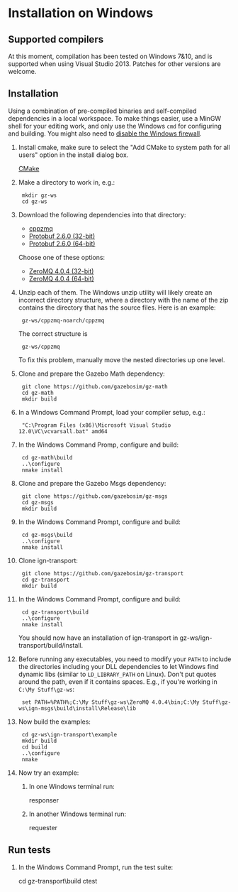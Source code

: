 # Installation on Windows

## Supported compilers

At this moment, compilation has been tested on Windows 7&10, and is supported
when using Visual Studio 2013. Patches for other versions are welcome.

## Installation

Using a combination of pre-compiled binaries and self-compiled dependencies in a
local workspace. To make things easier, use a MinGW shell for your editing work,
and only use the Windows `cmd` for configuring and building.  You might also
need to [disable the Windows firewall](http://windows.microsoft.com/en-us/windows/turn-windows-firewall-on-off#turn-windows-firewall-on-off=windows-7).

1. Install cmake, make sure to select the "Add CMake to system path for all users" option in the install dialog box.

    [CMake](https://cmake.org/download)

1. Make a directory to work in, e.g.:

        mkdir gz-ws
        cd gz-ws

1. Download the following dependencies into that directory:

    - [cppzmq](http://packages.osrfoundation.org/win32/deps/cppzmq-noarch.zip)
    - [Protobuf 2.6.0 (32-bit)](http://packages.osrfoundation.org/win32/deps/protobuf-2.6.0-win32-vc12.zip)
    - [Protobuf 2.6.0 (64-bit)](http://packages.osrfoundation.org/win32/deps/protobuf-2.6.0-win64-vc12.zip)

    Choose one of these options:

    - [ZeroMQ 4.0.4 (32-bit)](http://packages.osrfoundation.org/win32/deps/zeromq-4.0.4-x86.zip)
    - [ZeroMQ 4.0.4 (64-bit)](http://packages.osrfoundation.org/win32/deps/zeromq-4.0.4-amd64.zip)

1. Unzip each of them. The Windows unzip utility will likely create an incorrect
directory structure, where a directory with the name of the zip contains the
directory that has the source files. Here is an example:

        gz-ws/cppzmq-noarch/cppzmq

    The correct structure is

        gz-ws/cppzmq

    To fix this problem, manually move the nested directories up one level.

1. Clone and prepare the Gazebo Math dependency:

        git clone https://github.com/gazebosim/gz-math
        cd gz-math
        mkdir build

1. In a Windows Command Prompt, load your compiler setup, e.g.:

        "C:\Program Files (x86)\Microsoft Visual Studio 12.0\VC\vcvarsall.bat" amd64

1. In the Windows Command Promp, configure and build:

        cd gz-math\build
        ..\configure
        nmake install

1. Clone and prepare the Gazebo Msgs dependency:

        git clone https://github.com/gazebosim/gz-msgs
        cd gz-msgs
        mkdir build

1. In the Windows Command Prompt, configure and build:

        cd gz-msgs\build
        ..\configure
        nmake install

1. Clone ign-transport:

        git clone https://github.com/gazebosim/gz-transport
        cd gz-transport
        mkdir build

1. In the Windows Command Prompt, configure and build:

	    cd gz-transport\build
        ..\configure
        nmake install


    You should now have an installation of ign-transport in gz-ws/ign-transport/build/install.

1. Before running any executables, you need to modify your `PATH` to include the
directories including your DLL dependencies to let Windows find dynamic libs
(similar to `LD_LIBRARY_PATH` on Linux). Don't put quotes around the path, even
if it contains spaces.  E.g., if you're working in `C:\My Stuff\gz-ws`:

        set PATH=%PATH%;C:\My Stuff\gz-ws\ZeroMQ 4.0.4\bin;C:\My Stuff\gz-ws\ign-msgs\build\install\Release\lib

1. Now build the examples:

        cd gz-ws\ign-transport\example
        mkdir build
        cd build
        ..\configure
        nmake

1. Now try an example:

    1. In one Windows terminal run:

        responser

    1. In another Windows terminal run:

        requester


## Run tests

1. In the Windows Command Prompt, run the test suite:

    cd gz-transport\build
    ctest
